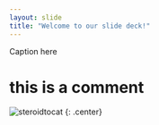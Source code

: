 ```yaml
---
layout: slide
title: "Welcome to our slide deck!"
---
```


Caption here
# this is a comment
![steroidtocat](https://octodex.github.com/images/steroidtocat.png)
{: .center}
